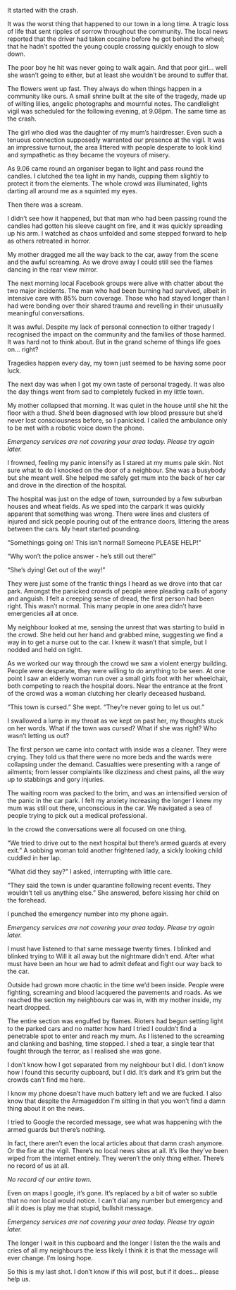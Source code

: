  It started with the crash.  


It was the worst thing that happened to our town in a long time. A tragic loss of life that sent ripples of sorrow throughout the community. The local news reported that the driver had taken cocaine before he got behind the wheel; that he hadn’t spotted the young couple crossing quickly enough to slow down.  


The poor boy he hit was never going to walk again. And that poor girl… well she wasn’t going to either, but at least she wouldn’t be around to suffer that.  


The flowers went up fast. They always do when things happen in a community like ours. A small shrine built at the site of the tragedy, made up of wilting lilies, angelic photographs and mournful notes. The candlelight vigil was scheduled for the following evening, at 9.08pm. The same time as the crash.  


The girl who died was the daughter of my mum’s hairdresser. Even such a tenuous connection supposedly warranted our presence at the vigil. It was an impressive turnout, the area littered with people desperate to look kind and sympathetic as they became the voyeurs of misery.  


As 9.06 came round an organiser began to light and pass round the candles. I clutched the tea light in my hands, cupping them slightly to protect it from the elements. The whole crowd was illuminated, lights darting all around me as a squinted my eyes.  


Then there was a scream.  


I didn’t see how it happened, but that man who had been passing round the candles had gotten his sleeve caught on fire, and it was quickly spreading up his arm. I watched as chaos unfolded and some stepped forward to help as others retreated in horror.  


My mother dragged me all the way back to the car, away from the scene and the awful screaming. As we drove away I could still see the flames dancing in the rear view mirror.  


The next morning local Facebook groups were alive with chatter about the two major incidents. The man who had been burning had survived, albeit in intensive care with 85% burn coverage. Those who had stayed longer than I had were bonding over their shared trauma and revelling in their unusually meaningful conversations.  


It was awful. Despite my lack of personal connection to either tragedy I recognised the impact on the community and the families of those harmed. It was hard not to think about. But in the grand scheme of things life goes on… right?  


Tragedies happen every day, my town just seemed to be having some poor luck.  


The next day was when I got my own taste of personal tragedy. It was also the day things went from sad to completely fucked in my little town.  


My mother collapsed that morning. It was quiet in the house until she hit the floor with a thud. She’d been diagnosed with low blood pressure but she’d never lost consciousness before, so I panicked. I called the ambulance only to be met with a robotic voice down the phone.  


*Emergency services are not covering your area today. Please try again later.*  


I frowned, feeling my panic intensify as I stared at my mums pale skin. Not sure what to do I knocked on the door of a neighbour. She was a busybody but she meant well. She helped me safely get mum into the back of her car and drove in the direction of the hospital.  


The hospital was just on the edge of town, surrounded by a few suburban houses and wheat fields. As we sped into the carpark it was quickly apparent that something was wrong. There were lines and clusters of injured and sick people pouring out of the entrance doors, littering the areas between the cars. My heart started pounding.  


“Somethings going on! This isn’t normal! Someone PLEASE HELP!”  


“Why won’t the police answer - he’s still out there!”  


“She’s dying! Get out of the way!”  


They were just some of the frantic things I heard as we drove into that car park. Amongst the panicked crowds of people were pleading calls of agony and anguish. I felt a creeping sense of dread, the first person had been right. This wasn’t normal. This many people in one area didn’t have emergencies all at once.  


My neighbour looked at me, sensing the unrest that was starting to build in the crowd. She held out her hand and grabbed mine, suggesting we find a way in to get a nurse out to the car. I knew it wasn’t that simple, but I nodded and held on tight.  


As we worked our way through the crowd we saw a violent energy building. People were desperate, they were willing to do anything to be seen. At one point I saw an elderly woman run over a small girls foot with her wheelchair, both competing to reach the hospital doors. Near the entrance at the front of the crowd was a woman clutching her clearly deceased husband.  


“This town is cursed.” She wept. “They’re never going to let us out.”  


I swallowed a lump in my throat as we kept on past her, my thoughts stuck on her words. What if the town was cursed? What if she was right? Who wasn’t letting us out?  


The first person we came into contact with inside was a cleaner. They were crying. They told us that there were no more beds and the wards were collapsing under the demand. Casualties were presenting with a range of ailments; from lesser complaints like dizziness and chest pains, all the way up to stabbings and gory injuries.  


The waiting room was packed to the brim, and was an intensified version of the panic in the car park. I felt my anxiety increasing the longer I knew my mum was still out there, unconscious in the car. We navigated a sea of people trying to pick out a medical professional.  


In the crowd the conversations were all focused on one thing.  


“We tried to drive out to the next hospital but there’s armed guards at every exit.” A sobbing woman told another frightened lady, a sickly looking child cuddled in her lap.  


“What did they say?” I asked, interrupting with little care.  


“They said the town is under quarantine following recent events. They wouldn’t tell us anything else.” She answered, before kissing her child on the forehead.  


I punched the emergency number into my phone again.  


*Emergency services are not covering your area today. Please try again later.*  


I must have listened to that same message twenty times. I blinked and blinked trying to Will it all away but the nightmare didn’t end. After what must have been an hour we had to admit defeat and fight our way back to the car.  


Outside had grown more chaotic in the time we’d been inside. People were fighting, screaming and blood lacquered the pavements and roads. As we reached the section my neighbours car was in, with my mother inside, my heart dropped.  


The entire section was engulfed by flames. Rioters had begun setting light to the parked cars and no matter how hard I tried I couldn’t find a penetrable spot to enter and reach my mum. As I listened to the screaming and clanking and bashing, time stopped. I shed a tear, a single tear that fought through the terror, as I realised she was gone.  


I don’t know how I got separated from my neighbour but I did. I don’t know how I found this security cupboard, but I did. It’s dark and it’s grim but the crowds can’t find me here.  


I know my phone doesn’t have much battery left and we are fucked. I also know that despite the Armageddon I’m sitting in that you won’t find a damn thing about it on the news.  


I tried to Google the recorded message, see what was happening with the armed guards but there’s nothing.  


In fact, there aren’t even the local articles about that damn crash anymore. Or the fire at the vigil. There’s no local news sites at all. It’s like they’ve been wiped from the internet entirely. They weren’t the only thing either. There’s no record of us at all.  


*No record of our entire town.*  


Even on maps I google, it’s gone. It’s replaced by a bit of water so subtle that no non local would notice. I can’t dial any number but emergency and all it does is play me that stupid, bullshit message.  


*Emergency services are not covering your area today. Please try again later.*  


The longer I wait in this cupboard and the longer I listen the the wails and cries of all my neighbours the less likely I think it is that the message will ever change. I’m losing hope.  


So this is my last shot. I don’t know if this will post, but if it does… please help us.